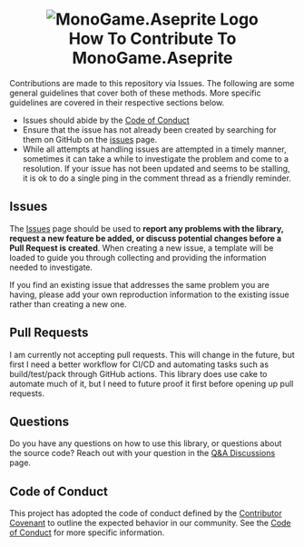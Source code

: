 <h1 align="center">
<img src="https://raw.githubusercontent.com/AristurtleDev/AsepriteDotNet/stable/.github/images/banner.png" alt="MonoGame.Aseprite Logo">
<br/>
How To Contribute To MonoGame.Aseprite
</h1>

Contributions are made to this repository via Issues.  The following are some general guidelines that cover both of these methods.  More specific guidelines are covered in their respective sections below.

*   Issues should abide by the [Code of Conduct](./CODE_OF_CONDUCT.md)
*   Ensure that the issue has not already been created by searching for them on GitHub on the [issues](https://github.com/AristurteDev/monogame-aseprite/issues) page.
*   While all attempts at handling issues are attempted in a timely manner, sometimes it can take a while to investigate the problem and come to a resolution.  If your issue has not been updated and seems to be stalling, it is ok to do a single ping in the comment thread as a friendly reminder.

## Issues
The [Issues](https://github.com/AristurtleDev/monogame-aseprite/issues) page should be used to **report any problems with the library, request a new feature be added, or discuss potential changes before a Pull Request is created**.  When creating a new issue, a template will be loaded to guide you through collecting and providing the information needed to investigate. 

If you find an existing issue that addresses the same problem you are having, please add your own reproduction information to the existing issue rather than creating a new one.

## Pull Requests
I am currently not accepting pull requests.  This will change in the future, but first I need a better workflow for CI/CD and automating tasks such as build/test/pack through GitHub actions.  This library does use cake to automate much of it, but I need to future proof it first before opening up pull requests.

## Questions
Do you have any questions on how to use this library, or questions about the source code?  Reach out with your question in the [Q&A Discussions](https://github.com/AristurtleDev/monogame-aseprite/discussions/categories/q-a) page.

## Code of Conduct
This project has adopted the code of conduct defined by the [Contributor Covenant](https://www.contributor-covenant.org/version/2/1/code_of_conduct/) to outline the expected behavior in our community.  See the [Code of Conduct](CODE_OF_CONDUCT.md) for more specific information.